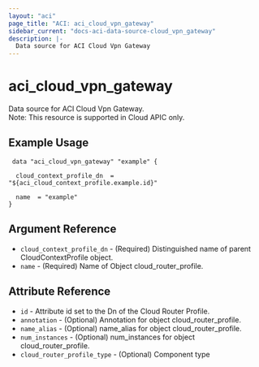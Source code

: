 ```yaml
---
layout: "aci"
page_title: "ACI: aci_cloud_vpn_gateway"
sidebar_current: "docs-aci-data-source-cloud_vpn_gateway"
description: |-
  Data source for ACI Cloud Vpn Gateway
---
```


# aci_cloud_vpn_gateway #
Data source for ACI Cloud Vpn Gateway.<br>
Note: This resource is supported in Cloud APIC only.
## Example Usage ##

```hcl
 data "aci_cloud_vpn_gateway" "example" {

  cloud_context_profile_dn  = "${aci_cloud_context_profile.example.id}"

  name  = "example"
}

```
## Argument Reference ##
* `cloud_context_profile_dn` - (Required) Distinguished name of parent CloudContextProfile object.
* `name` - (Required) Name of Object cloud_router_profile.



## Attribute Reference

* `id` - Attribute id set to the Dn of the Cloud Router Profile.
* `annotation` - (Optional) Annotation for object cloud_router_profile.
* `name_alias` - (Optional) name_alias for object cloud_router_profile.
* `num_instances` - (Optional) num_instances for object cloud_router_profile.
* `cloud_router_profile_type` - (Optional) Component type
